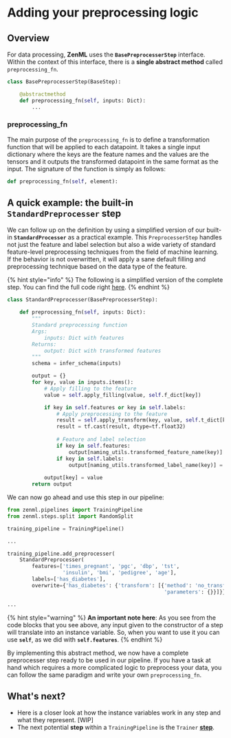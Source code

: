 # Adding your preprocessing logic

## Overview

For data processing, **ZenML** uses the **`BasePreprocesserStep`** interface. Within the context of this interface, there is a **single abstract method** called `preprocessing_fn`.

```python
class BasePreprocesserStep(BaseStep):

    @abstractmethod
    def preprocessing_fn(self, inputs: Dict):
        ...
```

### preprocessing\_fn

The main purpose of the `preprocessing_fn` is to define a transformation function that will be applied to each datapoint. It takes a single input dictionary where the keys are the feature names and the values are the tensors and it outputs the transformed datapoint in the same format as the input. The signature of the function is simply as follows:

```python
def preprocessing_fn(self, element):
```

## A quick example: the built-in `StandardPreprocesser` step

We can follow up on the definition by using a simplified version of our built-in **`StandardProcesser`** as a practical example. This `PreprocesserStep` handles not just the feature and label selection but also a wide variety of standard feature-level preprocessing techniques from the field of machine learning. If the behavior is not overwritten, it will apply a sane default filling and preprocessing technique based on the data type of the feature.

{% hint style="info" %}
The following is a simplified version of the complete step. You can find the full code right [here](https://github.com/maiot-io/zenml/blob/main/zenml/steps/preprocesser/standard_preprocesser/standard_preprocesser.py).
{% endhint %}

```python
class StandardPreprocesser(BasePreprocesserStep):

    def preprocessing_fn(self, inputs: Dict):
        """
        Standard preprocessing function
        Args:
            inputs: Dict with features
        Returns:
            output: Dict with transformed features
        """
        schema = infer_schema(inputs)

        output = {}
        for key, value in inputs.items():
            # Apply filling to the feature
            value = self.apply_filling(value, self.f_dict[key])

            if key in self.features or key in self.labels:
                # Apply preprocessing to the feature
                result = self.apply_transform(key, value, self.t_dict[key])
                result = tf.cast(result, dtype=tf.float32)
                
                # Feature and label selection
                if key in self.features:
                    output[naming_utils.transformed_feature_name(key)] = result
                if key in self.labels:
                    output[naming_utils.transformed_label_name(key)] = result
            
            output[key] = value
        return output
```

We can now go ahead and use this step in our pipeline:

```python
from zenml.pipelines import TrainingPipeline
from zenml.steps.split import RandomSplit

training_pipeline = TrainingPipeline()

...

training_pipeline.add_preprocesser(
    StandardPreprocesser(
        features=['times_pregnant', 'pgc', 'dbp', 'tst', 
                  'insulin', 'bmi', 'pedigree', 'age'],
        labels=['has_diabetes'],
        overwrite={'has_diabetes': {'transform': [{'method': 'no_transform', 
                                                   'parameters': {}}]}}))

...
```

{% hint style="warning" %}
**An important note here**: As you see from the code blocks that you see above, any input given to the constructor of a step will translate into an instance variable. So, when you want to use it you can use **`self`**, as we did with **`self.features`**.
{% endhint %}

By implementing this abstract method, we now have a complete preprocesser step ready to be used in our pipeline. If you have a task at hand which requires a more complicated logic to preprocess your data, you can follow the same paradigm and write your own `preprocessing_fn`.

## What's next?

* Here is a closer look at how the instance variables work in any step and what they represent. \[WIP\]
* The next potential **step** within a `TrainingPipeline` is the `Trainer` [**step**](trainer.md).

